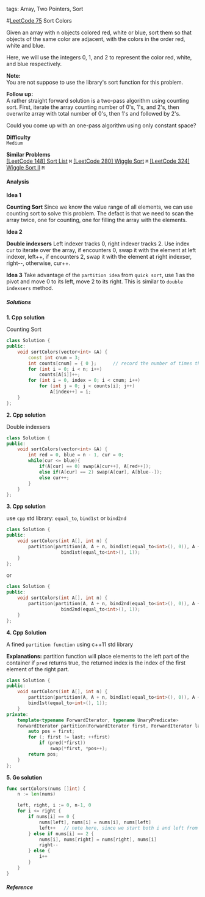 tags: Array, Two Pointers, Sort

#[LeetCode 75] Sort Colors

Given an array with n objects colored red, white or blue, sort them so that objects of the same color are adjacent,
with the colors in the order red, white and blue.

Here, we will use the integers 0, 1, and 2 to represent the color red, white, and blue respectively.

**Note:**  
You are not suppose to use the library's sort function for this problem.

**Follow up:**  
A rather straight forward solution is a two-pass algorithm using counting sort.
First, iterate the array counting number of 0's, 1's, and 2's, then overwrite array with total number of 0's,
then 1's and followed by 2's.

Could you come up with an one-pass algorithm using only constant space?


**Difficulty**  
`Medium`

**Similar Problems**  
[[LeetCode 148] Sort List]()  `M`
[[LeetCode 280] Wiggle Sort]()  `M`
[[LeetCode 324] Wiggle Sort II]()  `M`


#### Analysis

**Idea 1**

**Counting Sort**
Since we know the value range of all elements, we can use counting sort to solve this problem. 
The defact is that we need to scan the array twice, one for counting, one for filling the array with the elements.


**Idea 2**

**Double indexsers**
Left indexer tracks 0, right indexer tracks 2.
Use index cur to iterate over the array, if encounters 0, swap it with the element at left indexer, left++, 
if encounters 2, swap it with the element at right indexser, right--, otherwise, cur++.

**Idea 3**
Take advantage of the `partition idea` from `quick sort`, use 1 as the pivot and move 0 to its left, move 2 to its right.
This is similar to `double indexsers` method.



##### Solutions

**1. Cpp solution**

Counting Sort  

```cpp
class Solution {
public:
    void sortColors(vector<int> &A) {
        const int cnum = 3;
        int counts[cnum] = { 0 };      // record the number of times that a color has appeared
        for (int i = 0; i < n; i++)
            counts[A[i]]++;
        for (int i = 0, index = 0; i < cnum; i++)
            for (int j = 0; j < counts[i]; j++)
                A[index++] = i;
    }
};
```

**2. Cpp solution**

Double indexsers

```cpp
class Solution {
public:
    void sortColors(vector<int> &A) {
        int red = 0, blue = n - 1, cur = 0;
        while(cur <= blue){
            if(A[cur] == 0) swap(A[cur++], A[red++]);
            else if(A[cur] == 2) swap(A[cur], A[blue--]);
            else cur++;
        }
    }
};
```

**3. Cpp solution**

use `cpp` std library: `equal_to`, `bind1st` or `bind2nd`

```cpp
class Solution {
public:
    void sortColors(int A[], int n) {
        partition(partition(A, A + n, bind1st(equal_to<int>(), 0)), A + n,
                    bind1st(equal_to<int>(), 1));
    }
};
```

or
```cpp
class Solution {
public:
    void sortColors(int A[], int n) {
        partition(partition(A, A + n, bind2nd(equal_to<int>(), 0)), A + n,
                    bind2nd(equal_to<int>(), 1));
    }
};
```

**4. Cpp Solution** 

A fined `partition function` using c++11 std library

**Explanations:** partition function will place elements to the left part of the container if `pred` returns true,
the returned index is the index of the first element of the right part.  

```cpp
class Solution {
public:
    void sortColors(int A[], int n) {
        partition(partition(A, A + n, bind1st(equal_to<int>(), 0)), A + n,
        bind1st(equal_to<int>(), 1));
    }
private:
    template<typename ForwardIterator, typename UnaryPredicate>
    ForwardIterator partition(ForwardIterator first, ForwardIterator last, UnaryPredicate pred){
        auto pos = first;
        for (; first != last; ++first)
            if (pred(*first))
                swap(*first, *pos++);
        return pos;
    }
};
```

**5. Go solution**

```go
func sortColors(nums []int) {
    n := len(nums)

    left, right, i := 0, n-1, 0
    for i <= right {
        if nums[i] == 0 {
            nums[left], nums[i] = nums[i], nums[left]
            left++   // note here, since we start both i and left from 0, we need to step forward both of them  
        } else if nums[i] == 2 {
            nums[i], nums[right] = nums[right], nums[i]
            right--
        } else {
            i++
        }
    }
}
```

##### Reference

[LeetCode 75]:https://leetcode.com/problems/sort-colors
